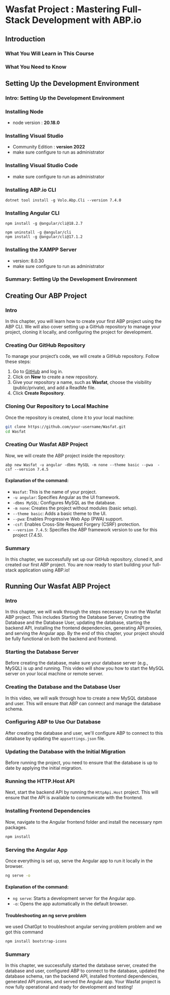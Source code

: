 
# Wasfat Project : Mastering Full-Stack Development with ABP.io

## Introduction
### What You Will Learn in This Course
### What You Need to Know

## Setting Up the Development Environment
### Intro: Setting Up the Development Environment
### Installing Node
- node version : **20.18.0**
### Installing Visual Studio
- Community Edition : **version 2022**
- make sure configure to run as administrator  
### Installing Visual Studio Code
- make sure configure to run as administrator  
### Installing ABP.io CLI
```
dotnet tool install -g Volo.Abp.Cli --version 7.4.0
```
### Installing Angular CLI
```
npm install -g @angular/cli@18.2.7
```

``` correction
npm uninstall -g @angular/cli
npm install -g @angular/cli@17.1.2
```
### Installing the XAMPP Server
- version: 8.0.30
- make sure configure to run as administrator  
### Summary: Setting Up the Development Environment

## Creating Our ABP Project

### Intro
In this chapter, you will learn how to create your first ABP project using the ABP CLI. We will also cover setting up a GitHub repository to manage your project, cloning it locally, and configuring the project for development.

### Creating Our GitHub Repository
To manage your project’s code, we will create a GitHub repository. Follow these steps:
1. Go to [GitHub](https://github.com) and log in.
2. Click on **New** to create a new repository.
3. Give your repository a name, such as **Wasfat**, choose the visibility (public/private), and add a ReadMe file.
4. Click **Create Repository**.

### Cloning Our Repository to Local Machine
Once the repository is created, clone it to your local machine:
```bash
git clone https://github.com/your-username/Wasfat.git
cd Wasfat
```

### Creating Our Wasfat ABP Project
Now, we will create the ABP project inside the repository:

```
abp new Wasfat -u angular -dbms MySQL -m none --theme basic --pwa  -csf --version 7.4.5
```


#### Explanation of the command:
- `Wasfat`: This is the name of your project.
- `-u angular`: Specifies Angular as the UI framework.
- `-dbms MySQL`: Configures MySQL as the database.
- `-m none`: Creates the project without modules (basic setup).
- `--theme basic`: Adds a basic theme to the UI.
- `--pwa`: Enables Progressive Web App (PWA) support.
- `-csf`: Enables Cross-Site Request Forgery (CSRF) protection. 
 - `--version 7.4.5`: Specifies the ABP framework version to use for this project (7.4.5).

### Summary
In this chapter, we successfully set up our GitHub repository, cloned it, and created our first ABP project. You are now ready to start building your full-stack application using ABP.io!




## Running Our Wasfat ABP Project

### Intro
In this chapter, we will walk through the steps necessary to run the Wasfat ABP project. This includes Starting the Database Server, Creating the Database and the Database User, updating the database, starting the backend API, installing the frontend dependencies, generating API proxies, and serving the Angular app. By the end of this chapter, your project should be fully functional on both the backend and frontend.

### Starting the Database Server
Before creating the database, make sure your database server (e.g., MySQL) is up and running. This video will show you how to start the MySQL server on your local machine or remote server.

### Creating the Database and the Database User
In this video, we will walk through how to create a new MySQL database and user. This will ensure that ABP can connect and manage the database schema.

### Configuring ABP to Use Our Database
After creating the database and user, we'll configure ABP to connect to this database by updating the `appsettings.json` file.

### Updating the Database with the Initial Migration
Before running the project, you need to ensure that the database is up to date by applying the initial migration.

### Running the HTTP.Host API
Next, start the backend API by running the `HttpApi.Host` project. This will ensure that the API is available to communicate with the frontend.



### Installing Frontend Dependencies
Now, navigate to the Angular frontend folder and install the necessary npm packages.

```ps
npm install
```

### Serving the Angular App
Once everything is set up, serve the Angular app to run it locally in the browser.
```bash
ng serve -o
```

#### Explanation of the command:
- `ng serve`: Starts a development server for the Angular app.
- `-o`: Opens the app automatically in the default browser.

#### Troubleshooting an ng serve problem 
we used ChatGpt to troubleshoot angular serving problem problem and we got this command

```ps
npm install bootstrap-icons
```


### Summary
In this chapter, we successfully started the database server, created the database and user, configured ABP to connect to the database, updated the database schema, ran the backend API, installed frontend dependencies, generated API proxies, and served the Angular app. Your Wasfat project is now fully operational and ready for development and testing!
